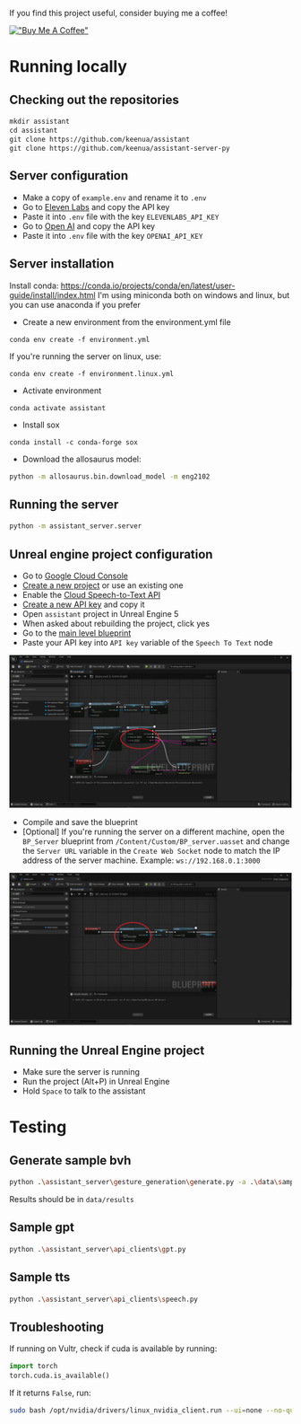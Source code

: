 If you find this project useful, consider buying me a coffee!

[!["Buy Me A Coffee"](https://www.buymeacoffee.com/assets/img/custom_images/orange_img.png)](https://www.buymeacoffee.com/keenua)

# Running locally

## Checking out the repositories

```
mkdir assistant
cd assistant
git clone https://github.com/keenua/assistant
git clone https://github.com/keenua/assistant-server-py
```

## Server configuration

- Make a copy of `example.env` and rename it to `.env`
- Go to [Eleven Labs](https://elevenlabs.io/app/subscription) and copy the API key
- Paste it into `.env` file with the key `ELEVENLABS_API_KEY`
- Go to [Open AI](https://platform.openai.com/api-keys) and copy the API key
- Paste it into `.env` file with the key `OPENAI_API_KEY`

## Server installation

Install conda: https://conda.io/projects/conda/en/latest/user-guide/install/index.html
I'm using miniconda both on windows and linux, but you can use anaconda if you prefer

- Create a new environment from the environment.yml file
```shell
conda env create -f environment.yml
```

If you're running the server on linux, use:
```shell
conda env create -f environment.linux.yml
```

- Activate environment
```shell
conda activate assistant
```

- Install sox
```shell
conda install -c conda-forge sox
```

- Download the allosaurus model:
```bash
python -m allosaurus.bin.download_model -m eng2102
```

## Running the server

```bash
python -m assistant_server.server
```

## Unreal engine project configuration

- Go to [Google Cloud Console](https://console.cloud.google.com)
- [Create a new project](https://console.cloud.google.com/projectcreate) or use an existing one
- Enable the [Cloud Speech-to-Text API](https://console.cloud.google.com/apis/api/speech.googleapis.com)
- [Create a new API key](https://console.cloud.google.com/apis/credentials) and copy it
- Open `assistant` project in Unreal Engine 5
- When asked about rebuilding the project, click yes
- Go to the [main level blueprint](https://forums.unrealengine.com/t/how-to-open-level-blueprint-in-ue5/525760)
- Paste your API key into `API key` variable of the `Speech To Text` node

![API key](./docs/api_key.png)

- Compile and save the blueprint
- [Optional] If you're running the server on a different machine, open the `BP_Server` blueprint from `/Content/Custom/BP_server.uasset` and change the `Server URL` variable in the `Create Web Socket` node to match the IP address of the server machine. Example: `ws://192.168.0.1:3000`

![Server URL](./docs/server_endpoint.png)

## Running the Unreal Engine project

- Make sure the server is running
- Run the project (Alt+P) in Unreal Engine
- Hold `Space` to talk to the assistant

# Testing

## Generate sample bvh

```bash
python .\assistant_server\gesture_generation\generate.py -a .\data\samples\barefoot.wav -o .\data\zeggs\options.json -s .\data\zeggs\styles\old.bvh
```

Results should be in `data/results`

## Sample gpt

```bash
python .\assistant_server\api_clients\gpt.py
```

## Sample tts

```bash
python .\assistant_server\api_clients\speech.py
```


## Troubleshooting

If running on Vultr, check if cuda is available by running:

```python
import torch
torch.cuda.is_available()
```

If it returns `False`, run:

```bash
sudo bash /opt/nvidia/drivers/linux_nvidia_client.run --ui=none --no-questions
```